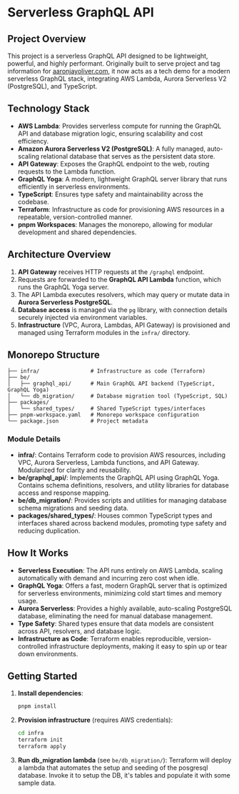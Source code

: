 # Serverless GraphQL API

## Project Overview

This project is a serverless GraphQL API designed to be lightweight, powerful, and highly performant. Originally built to serve project and tag information for [aaronjayoliver.com](https://aaronjayoliver.com), it now acts as a tech demo for a modern serverless GraphQL stack, integrating AWS Lambda, Aurora Serverless V2 (PostgreSQL), and TypeScript.

## Technology Stack

- **AWS Lambda**: Provides serverless compute for running the GraphQL API and database migration logic, ensuring scalability and cost efficiency.
- **Amazon Aurora Serverless V2 (PostgreSQL)**: A fully managed, auto-scaling relational database that serves as the persistent data store.
- **API Gateway**: Exposes the GraphQL endpoint to the web, routing requests to the Lambda function.
- **GraphQL Yoga**: A modern, lightweight GraphQL server library that runs efficiently in serverless environments.
- **TypeScript**: Ensures type safety and maintainability across the codebase.
- **Terraform**: Infrastructure as code for provisioning AWS resources in a repeatable, version-controlled manner.
- **pnpm Workspaces**: Manages the monorepo, allowing for modular development and shared dependencies.

## Architecture Overview

1. **API Gateway** receives HTTP requests at the `/graphql` endpoint.
2. Requests are forwarded to the **GraphQL API Lambda** function, which runs the GraphQL Yoga server.
3. The API Lambda executes resolvers, which may query or mutate data in **Aurora Serverless PostgreSQL**.
4. **Database access** is managed via the `pg` library, with connection details securely injected via environment variables.
5. **Infrastructure** (VPC, Aurora, Lambdas, API Gateway) is provisioned and managed using Terraform modules in the `infra/` directory.

## Monorepo Structure

```
├── infra/                # Infrastructure as code (Terraform)
├── be/
│   ├── graphql_api/      # Main GraphQL API backend (TypeScript, GraphQL Yoga)
│   └── db_migration/     # Database migration tool (TypeScript, SQL)
├── packages/
│   └── shared_types/     # Shared TypeScript types/interfaces
├── pnpm-workspace.yaml   # Monorepo workspace configuration
└── package.json          # Project metadata
```

### Module Details

- **infra/**: Contains Terraform code to provision AWS resources, including VPC, Aurora Serverless, Lambda functions, and API Gateway. Modularized for clarity and reusability.
- **be/graphql_api/**: Implements the GraphQL API using GraphQL Yoga. Contains schema definitions, resolvers, and utility libraries for database access and response mapping.
- **be/db_migration/**: Provides scripts and utilities for managing database schema migrations and seeding data.
- **packages/shared_types/**: Houses common TypeScript types and interfaces shared across backend modules, promoting type safety and reducing duplication.

## How It Works

- **Serverless Execution**: The API runs entirely on AWS Lambda, scaling automatically with demand and incurring zero cost when idle.
- **GraphQL Yoga**: Offers a fast, modern GraphQL server that is optimized for serverless environments, minimizing cold start times and memory usage.
- **Aurora Serverless**: Provides a highly available, auto-scaling PostgreSQL database, eliminating the need for manual database management.
- **Type Safety**: Shared types ensure that data models are consistent across API, resolvers, and database logic.
- **Infrastructure as Code**: Terraform enables reproducible, version-controlled infrastructure deployments, making it easy to spin up or tear down environments.

## Getting Started

1. **Install dependencies**:
   ```sh
   pnpm install
   ```
2. **Provision infrastructure** (requires AWS credentials):
   ```sh
   cd infra
   terraform init
   terraform apply
   ```
3. **Run db_migration lambda** (see `be/db_migration/`):
   Terraform will deploy a lambda that automates the setup and seeding of the posgresql database. Invoke it to setup the DB, it's tables and populate it with some sample data.

